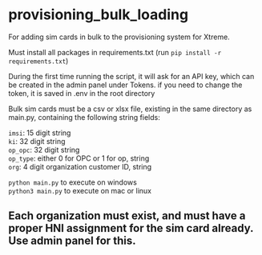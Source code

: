 # provisioning_bulk_loading

For adding sim cards in bulk to the provisioning system for Xtreme.

Must install all packages in requirements.txt
(run `pip install -r requirements.txt`)

During the first time running the script, it will ask for an API key, which can be created in the admin panel under Tokens. if you need to change the token, it is saved in .env in the root directory

Bulk sim cards must be a csv or xlsx file, existing in the same directory as main.py, containing the following string fields:

`imsi`: 15 digit string <br>
`ki`: 32 digit string <br>
`op_opc`: 32 digit string <br>
`op_type`: either 0 for OPC or 1 for op, string <br>
`org`: 4 digit organization customer ID, string

`python main.py` to execute on windows <br>
`python3 main.py` to execute on mac or linux

## Each organization must exist, and must have a proper HNI assignment for the sim card already. Use admin panel for this.